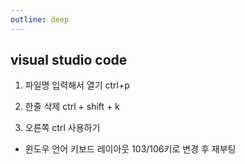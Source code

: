 ```yaml
---
outline: deep
---
```


## visual studio code

1. 파일명 입력해서 열기 ctrl+p

2. 한줄 삭제 ctrl + shift + k

3. 오른쪽 ctrl 사용하기

- 윈도우 언어 키보드 레이아웃 103/106키로 변경 후 재부팅
